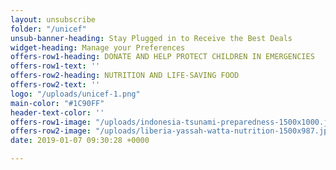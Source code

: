 ```yaml
---
layout: unsubscribe
folder: "/unicef"
unsub-banner-heading: Stay Plugged in to Receive the Best Deals
widget-heading: Manage your Preferences
offers-row1-heading: DONATE AND HELP PROTECT CHILDREN IN EMERGENCIES
offers-row1-text: ''
offers-row2-heading: NUTRITION AND LIFE-SAVING FOOD
offers-row2-text: ''
logo: "/uploads/unicef-1.png"
main-color: "#1C90FF"
header-text-color: ''
offers-row1-image: "/uploads/indonesia-tsunami-preparedness-1500x1000.jpg"
offers-row2-image: "/uploads/liberia-yassah-watta-nutrition-1500x987.jpg"
date: 2019-01-07 09:30:28 +0000

---
```

